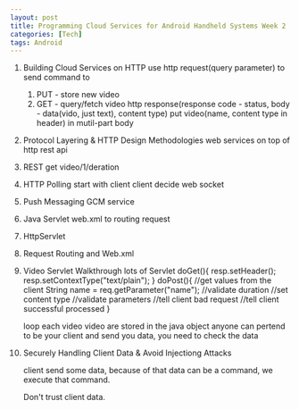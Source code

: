 ```yaml
---
layout: post
title: Programming Cloud Services for Android Handheld Systems Week 2
categories: [Tech]
tags: Android
---
```


1. Building Cloud Services on HTTP
 use http request(query parameter) to send command to 
	1. PUT - store new video
	2. GET - query/fetch video
	http response(response code - status, body - data(vido, just text), content type)
 put video(name, content type in header) in mutil-part body
 
2. Protocol Layering & HTTP Design Methodologies
  web services on top of http
  rest api 
  
3. REST
  get video/1/deration
 
4.  HTTP Polling
 start with client
  client decide 
  web socket
 
5. Push Messaging 
  GCM service
  
6. Java Servlet
	web.xml to routing request
	
7. HttpServlet

8. Request Routing and Web.xml

9. Video Servlet Walkthrough
	lots of Servlet
	doGet(){
		resp.setHeader();
		resp.setContextType("text/plain");
	}
	doPost(){
		//get values from the client
		String name = req.getParameter("name");
		//validate duration
		//set content type
		//validate parameters
		//tell client bad request
		//tell client successful processed
	}
	
	loop each video 
	video are stored in the java object
	anyone can pertend to be your client and send you data, you need to check the data
	
10. Securely Handling Client Data & Avoid Injectiong Attacks

	client send some data, because of that data can be a command, we execute that command.

	Don't trust client data.












 